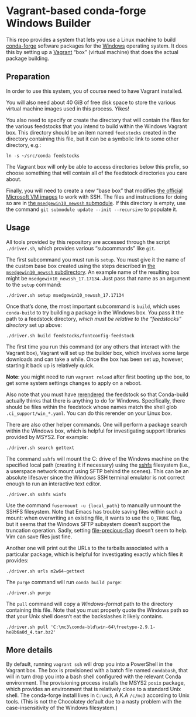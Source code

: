 # Vagrant-based conda-forge Windows Builder

This repo provides a system that lets you use a Linux machine to build
[conda-forge](https://conda-forge.org/) software packages for the
[Windows](https://www.microsoft.com/en-us/windows) operating system. It does
this by setting up a [Vagrant](https://www.vagrantup.com/) “box” (virtual
machine) that does the actual package building.


## Preparation

In order to use this system, you of course need to have Vagrant installed.

You will also need about 40 GiB of free disk space to store the various
virtual machine images used in this process. Yikes!

You also need to specify or create the directory that will contain the files
for the various feedstocks that you intend to build within the Windows Vagrant
box. This directory should be an item named `feedstocks` created in the
directory containing this file, but it can be a symbolic link to some other
directory, e.g.:

```
ln -s ~/src/conda feedstocks
```

The Vagrant box will only be able to access directories below this prefix, so
choose something that will contain all of the feedstock directories you care
about.

Finally, you will need to create a new “base box” that modifies
[the official Microsoft VM images](https://developer.microsoft.com/en-us/microsoft-edge/tools/vms/)
to work with SSH. The files and instructions for doing so are in
[the `msedgewin10_newssh` submodule](./msedgewin10_newssh/README.md). If this
directory is empty, use the command `git submodule update --init --recursive`
to populate it.


## Usage

All tools provided by this repository are accessed through the script
`./driver.sh`, which provides various “subcommands” like `git`.

The first subcommand you must run is `setup`. You must give it the name of the
custom base box created using the steps described in
[the `msedgewin10_newssh` subdirectory](./msedgewin10_newssh/README.md).
An example name of the resulting box might be `msedgewin10_newssh_17.17134`.
Just pass that name as an argument to the `setup` command:

```
./driver.sh setup msedgewin10_newssh_17.17134
```

Once that’s done, the most important subcommand is `build`, which uses
`conda-build` to try building a package in the Windows box. You pass it the
path to a feedstock directory, *which must be relative to the “feedstocks”
directory* set up above:

```
./driver.sh build feedstocks/fontconfig-feedstock
```

The first time you run this command (or any others that interact with the
Vagrant box), Vagrant will set up the builder box, which involves some large
downloads and can take a while. Once the box has been set up, however,
starting it back up is relatively quick.

**Note**: you might need to run `vagrant reload` after first booting up the
box, to get some system settings changes to apply on a reboot.

Also note that you must have
[rerendered](https://github.com/conda-forge/staged-recipes/wiki/conda-smithy-rerender)
the feedstock so that Conda-build actually thinks that there is anything to do
for Windows. Specifically, there should be files within the feedstock whose
names match the shell glob `.ci_support/win_*.yaml`. You can do this rerender
on your Linux box.

There are also other helper commands. One will perform a package search within
the Windows box, which is helpful for investigating support libraries provided
by MSYS2. For example:

```
./driver.sh search gettext
```

The command `sshfs` will mount the C: drive of the Windows machine on the
specified local path (creating it if necessary) using the
[sshfs](https://github.com/libfuse/sshfs) filesystem (i.e., a userspace
network mount using SFTP behind the scenes). This can be an absolute lifesaver
since the Windows SSH terminal emulator is not correct enough to run an
interactive text editor.

```
./driver.sh sshfs winfs
```

Use the command `fusermount -u {local_path}` to manually unmount the SSHFS
filesystem. Note that Emacs has trouble saving files within such a mount: when
overwriting an existing file, it wants to use the `O_TRUNC` flag, but it seems
that the Windows SFTP subsystem doesn’t support the truncation operation.
Sadly, setting
[file-precious-flag](https://www.gnu.org/software/emacs/manual/html_node/elisp/Saving-Buffers.html)
doesn’t seem to help. Vim can save files just fine.

Another one will print out the URLs to the tarballs associated with a particular
package, which is helpful for investigating exactly which files it provides:

```
./driver.sh urls m2w64-gettext
```

The `purge` command will run `conda build purge`:

```
./driver.sh purge
```

The `pull` command will copy a *Windows-format* path to the directory
containing this file. Note that you must properly quote the Windows path
so that your Unix shell doesn’t eat the backslashes it likely contains.

```
./driver.sh pull 'C:\mc3\conda-bld\win-64\freetype-2.9.1-he8b6a0d_4.tar.bz2'
```


## More details

By default, running `vagrant ssh` will drop you into a PowerShell in the
Vagrant box. The box is provisioned with a batch file named `condabash`, that
will in turn drop you into a bash shell configured with the relevant Conda
environment. The provisioning process installs the MSYS2 `posix` package,
which provides an environment that is relatively close to a standard Unix
shell. The conda-forge install lives in `C:\mc3`, A.K.A `/c/mc3` according to
Unix tools. (This is not the Chocolatey default due to a nasty problem with
the case-insensitivity of the Windows filesystem.)
